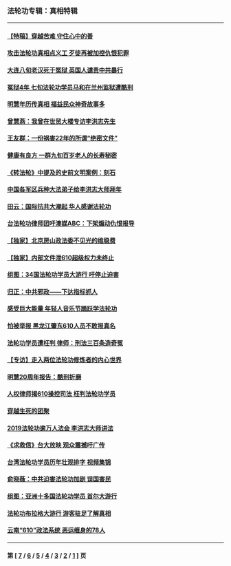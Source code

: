 ### 法轮功专辑：真相特辑
---
#### [【特稿】穿越苦难 守住心中的善](../../pages/nf4389/n13784979.md?09090430) 
#### [攻击法轮功真相点义工 歹徒再被加控仇恨犯罪](../../pages/nf4389/n13601019.md?09090430) 
#### [大连八旬老汉死于冤狱 英国人谴责中共暴行](../../pages/nf4389/n13480118.md?09090430) 
#### [冤狱4年 七旬法轮功学员马和在兰州监狱遭酷刑](../../pages/nf4389/n13304688.md?09090430) 
#### [明慧年历传真相 福益民众神奇故事多](../../pages/nf4389/n13294545.md?09090430) 
#### [曾慧燕：我曾在世贸大楼专访李洪志先生](../../pages/nf4389/n12898729.md?09090430) 
#### [王友群：一份祸害22年的所谓“绝密文件”](../../pages/nf4389/n12871750.md?09090430) 
#### [健康有良方 一群九旬百岁老人的长寿秘密](../../pages/nf4389/n12847475.md?09090430) 
#### [《转法轮》中提及的史前文明案例：刻石](../../pages/nf4389/n12758577.md?09090430) 
#### [中国各军区兵种大法弟子给李洪志大师拜年](../../pages/nf4389/n12750047.md?09090430) 
#### [田云：国际抗共大潮起 华人感谢法轮功](../../pages/nf4389/n12357708.md?09090430) 
#### [台法轮功律师团吁澳媒ABC：下架煽动仇恨报导](../../pages/nf4389/n12279917.md?09090430) 
#### [【独家】北京房山政法委不见光的维稳费](../../pages/nf4389/n12031979.md?09090430) 
#### [【独家】内部文件泄610超级权力未终止](../../pages/nf4389/n12023895.md?09090430) 
#### [组图：34国法轮功学员大游行 吁停止迫害](../../pages/nf4389/n11492658.md?09090430) 
#### [归正：中共邪政——下达指标抓人](../../pages/nf4389/n11474770.md?09090430) 
#### [感受巨大能量 年轻人音乐节踊跃学法轮功](../../pages/nf4389/n11441981.md?09090430) 
#### [怕被举报 黑龙江肇东610人员不敢报真名](../../pages/nf4389/n11436499.md?09090430) 
#### [法轮功学员遭枉判 律师：刑法三百条造奇冤](../../pages/nf4389/n11433943.md?09090430) 
#### [【专访】走入两位法轮功修炼者的内心世界](../../pages/nf4389/n11415623.md?09090430) 
#### [明慧20周年报告：酷刑折磨](../../pages/nf4389/n11387954.md?09090430) 
#### [人权律师揭610操控司法 枉判法轮功学员](../../pages/nf4389/n11313370.md?09090430) 
#### [穿越生死的团聚](../../pages/nf4389/n11258922.md?09090430) 
#### [2019法轮功逾万人法会 李洪志大师讲法](../../pages/nf4389/n11265303.md?09090430) 
#### [《求救信》台大放映 观众震撼吁广传](../../pages/nf4389/n10922251.md?09090430) 
#### [台湾法轮功学员历年壮观排字 视频集锦](../../pages/nf4389/n10878789.md?09090430) 
#### [俞晓薇：中共迫害法轮功加剧 误国害民](../../pages/nf4389/n10859260.md?09090430) 
#### [组图：亚洲十多国法轮功学员 首尔大游行](../../pages/nf4389/n10781149.md?09090430) 
#### [法轮功布拉格大游行 游客驻足了解真相](../../pages/nf4389/n10749360.md?09090430) 
#### [云南“610”政法系统 恶运缠身的78人](../../pages/nf4389/n10747534.md?09090430) 

---
#### 第 [ [7](./7.md?09090430) / [6](./6.md?09090430) / [5](./5.md?09090430) / [4](./4.md?09090430) / [3](./3.md?09090430) / [2](./2.md?09090430) / [1](./1.md?09090430) ] 页
